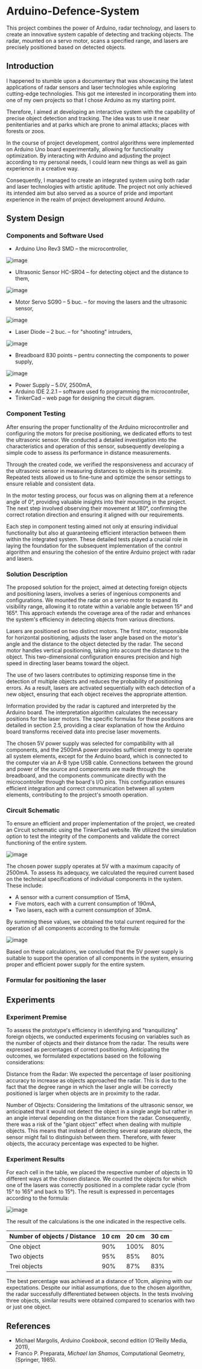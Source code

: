 # Arduino-Defence-System
This project combines the power of Arduino, radar technology, and lasers to create an innovative system capable of detecting and tracking objects. The radar, mounted on a servo motor, scans a specified range, and lasers are precisely positioned based on detected objects.

## Introduction

I happened to stumble upon a documentary that was showcasing the latest applications of radar sensors and laser technologies while exploring cutting-edge technologies. This got me interested in incorporating them into one of my own projects so that I chose Arduino as my starting point.

Therefore, I aimed at developing an interactive system with the capability of precise object detection and tracking. The idea was to use it near penitentiaries and at parks which are prone to animal attacks; places with forests or zoos.

In the course of project development, control algorithms were implemented on Arduino Uno board experimentally, allowing for functionality optimization. By interacting with Arduino and adjusting the project according to my personal needs, I could learn new things as well as gain experience in a creative way.

Consequently, I managed to create an integrated system using both radar and laser technologies with artistic aptitude. The project not only achieved its intended aim but also served as a source of pride and important experience in the realm of project development around Arduino.

##  System Design

### Components and Software Used

+	Arduino Uno Rev3 SMD – the microcontroller,

![image](https://github.com/Marcu-Petric/Arduino-Defence-System/assets/87765474/73116c26-441d-4341-97ea-95eb80104fc4)

+	Ultrasonic Sensor HC-SR04 – for detecting object and the distance to them,

![image](https://github.com/Marcu-Petric/Arduino-Defence-System/assets/87765474/25d2e0a3-2d87-479c-975e-4567b602b292)

+	Motor Servo SG90 – 5 buc. – for moving the lasers and the ultrasonic sensor,

 ![image](https://github.com/Marcu-Petric/Arduino-Defence-System/assets/87765474/66578fca-2532-41ab-8b46-f0615f38eeb7)

+	Laser Diode – 2 buc. – for "shooting" intruders,

![image](https://github.com/Marcu-Petric/Arduino-Defence-System/assets/87765474/11beb355-7caa-4e85-85e4-aeb0ce908fd3)

+	Breadboard 830 points – pentru connecting the components to power supply,

![image](https://github.com/Marcu-Petric/Arduino-Defence-System/assets/87765474/5f745c31-5bf7-4ef5-882f-a064b9bdc602)

+	Power Supply – 5.0V, 2500mA,
+	Arduino IDE 2.2.1 – software used fo programming the microcontroller,
+	TinkerCad – web page for designing the circuit diagram.


###  Component Testing

After ensuring the proper functionality of the Arduino microcontroller and configuring the motors for precise positioning, we dedicated efforts to test the ultrasonic sensor. We conducted a detailed investigation into the characteristics and operation of this sensor, subsequently developing a simple code to assess its performance in distance measurements.

Through the created code, we verified the responsiveness and accuracy of the ultrasonic sensor in measuring distances to objects in its proximity. Repeated tests allowed us to fine-tune and optimize the sensor settings to ensure reliable and consistent data.

In the motor testing process, our focus was on aligning them at a reference angle of 0°, providing valuable insights into their mounting in the project. The next step involved observing their movement at 180°, confirming the correct rotation direction and ensuring it aligned with our requirements.

Each step in component testing aimed not only at ensuring individual functionality but also at guaranteeing efficient interaction between them within the integrated system. These detailed tests played a crucial role in laying the foundation for the subsequent implementation of the control algorithm and ensuring the cohesion of the entire Arduino project with radar and lasers.

### Solution Description

The proposed solution for the project, aimed at detecting foreign objects and positioning lasers, involves a series of ingenious components and configurations. We mounted the radar on a servo motor to expand its visibility range, allowing it to rotate within a variable angle between 15° and 165°. This approach extends the coverage area of the radar and enhances the system's efficiency in detecting objects from various directions.

Lasers are positioned on two distinct motors. The first motor, responsible for horizontal positioning, adjusts the laser angle based on the motor's angle and the distance to the object detected by the radar. The second motor handles vertical positioning, taking into account the distance to the object. This two-dimensional configuration ensures precision and high speed in directing laser beams toward the object.

The use of two lasers contributes to optimizing response time in the detection of multiple objects and reduces the probability of positioning errors. As a result, lasers are activated sequentially with each detection of a new object, ensuring that each object receives the appropriate attention.

Information provided by the radar is captured and interpreted by the Arduino board. The interpretation algorithm calculates the necessary positions for the laser motors. The specific formulas for these positions are detailed in section 2.5, providing a clear explanation of how the Arduino board transforms received data into precise laser movements.

The chosen 5V power supply was selected for compatibility with all components, and the 2500mA power provides sufficient energy to operate all system elements, except for the Arduino board, which is connected to the computer via an A-B type USB cable. Connections between the ground and power of the source and components are made through the breadboard, and the components communicate directly with the microcontroller through the board's I/O pins. This configuration ensures efficient integration and correct communication between all system elements, contributing to the project's smooth operation.

### Circuit Schematic

To ensure an efficient and proper implementation of the project, we created an Circuit schematic using the TinkerCad website. We utilized the simulation option to test the integrity of the components and validate the correct functioning of the entire system.

![image](https://github.com/Marcu-Petric/Arduino-Defence-System/assets/87765474/ad898954-62a4-4e54-8dc7-9d5b272c08f3)

The chosen power supply operates at 5V with a maximum capacity of 2500mA. To assess its adequacy, we calculated the required current based on the technical specifications of individual components in the system. These include:

+ A sensor with a current consumption of 15mA,
+ Five motors, each with a current consumption of 190mA,
+ Two lasers, each with a current consumption of 30mA.
  
By summing these values, we obtained the total current required for the operation of all components according to the formula:
  
![image](https://github.com/Marcu-Petric/Arduino-Defence-System/assets/87765474/98850df1-aa6b-43b9-a0bf-8e7003eb18e6)

Based on these calculations, we concluded that the 5V power supply is suitable to support the operation of all components in the system, ensuring proper and efficient power supply for the entire system.

### Formular for positioning the laser

## Experiments

### Experiment Premise

To assess the prototype's efficiency in identifying and "tranquilizing" foreign objects, we conducted experiments focusing on variables such as the number of objects and their distance from the radar. The results were expressed as percentages of correct positioning. Anticipating the outcomes, we formulated expectations based on the following considerations:

Distance from the Radar: We expected the percentage of laser positioning accuracy to increase as objects approached the radar. This is due to the fact that the degree range in which the laser angle will be correctly positioned is larger when objects are in proximity to the radar.

Number of Objects: Considering the limitations of the ultrasonic sensor, we anticipated that it would not detect the object in a single angle but rather in an angle interval depending on the distance from the radar. Consequently, there was a risk of the "giant object" effect when dealing with multiple objects. This means that instead of detecting several separate objects, the sensor might fail to distinguish between them. Therefore, with fewer objects, the accuracy percentage was expected to be higher.

### Experiment Results

For each cell in the table, we placed the respective number of objects in 10 different ways at the chosen distance. We counted the objects for which one of the lasers was correctly positioned in a complete radar cycle (from 15° to 165° and back to 15°). The result is expressed in percentages according to the formula:

![image](https://github.com/Marcu-Petric/Arduino-Defence-System/assets/87765474/11f2bde7-04e9-4dd1-98b1-79de30119710)

The result of the calculations is the one indicated in the respective cells.


| Number of objects / Distance | 10 cm | 20 cm | 30 cm |
|---------------|----------|-------|-------|
| One object     | 90%      | 100%  | 80%   |
| Two objects  | 95%      | 85%   | 80%   |
| Trei objects  | 90%      | 87%   | 83%   |


The best percentage was achieved at a distance of 10cm, aligning with our expectations. Despite our initial assumptions, due to the chosen algorithm, the radar successfully differentiated between objects. In the tests involving three objects, similar results were obtained compared to scenarios with two or just one object.

## References

+ Michael Margolis, _Arduino Cookbook_, second edition (O'Reilly Media, 2011), 
+ Franco P. Preparata, _Michael Ian Shamos_, Computational Geometry, (Springer, 1985).












